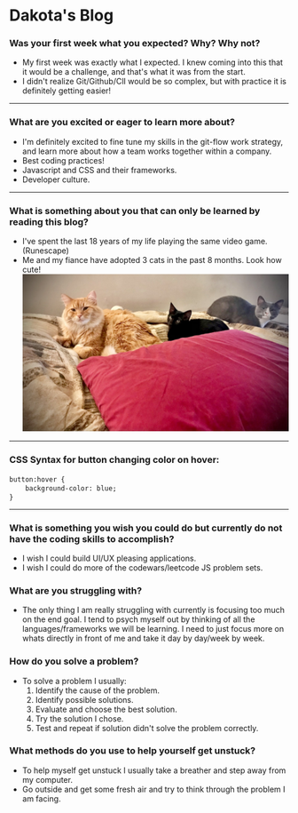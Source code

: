 # Dakota's Blog

### Was your first week what you expected? Why? Why not?

* My first week was exactly what I expected. I knew coming into this that it would be a challenge, and that's what it was from the start. 
* I didn't realize Git/Github/ClI would be so complex, but with practice it is definitely getting easier!

---

### What are you excited or eager to learn more about?
* I'm definitely excited to fine tune my skills in the git-flow work strategy, and learn more about how a team works together within a company.
* Best coding practices! 
* Javascript and CSS and their frameworks.
* Developer culture.

---

### What is something about you that can only be learned by reading this blog?
* I've spent the last 18 years of my life playing the same video game. (Runescape)
* Me and my fiance have adopted 3 cats in the past 8 months. Look how cute!
![My-Kittens](images/Kittens.jpg)

---

### CSS Syntax for button changing color on hover:
``` 
button:hover {
    background-color: blue;
}
```

----

### What is something you wish you could do but currently do not have the coding skills to accomplish?
* I wish I could build UI/UX pleasing applications. 
* I wish I could do more of the codewars/leetcode JS problem sets. 

### What are you struggling with?
* The only thing I am really struggling with currently is focusing too much on the end goal. I tend to psych myself out by thinking of all the languages/frameworks we will be learning. I need to just focus more on whats directly in front of me and take it day by day/week by week.

### How do you solve a problem?
* To solve a problem I usually:
    1. Identify the cause of the problem.
    2. Identify possible solutions.
    3. Evaluate and choose the best solution.
    4. Try the solution I chose.
    5. Test and repeat if solution didn't solve the problem correctly. 
    
### What methods do you use to help yourself get unstuck?
* To help myself get unstuck I usually take a breather and step away from my computer.
* Go outside and get some fresh air and try to think through the problem I am facing. 


